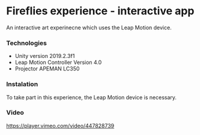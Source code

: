 # Fireflies experience - interactive app #

An interactive art experinecne which uses the Leap Motion device.

### Technologies ###

* Unity version 2019.2.3f1
* Leap Motion Controller Version 4.0
* Projector APEMAN LC350   

### Instalation ###
To take part in this experience, the Leap Motion device is necessary.

### Video ###

https://player.vimeo.com/video/447828739

